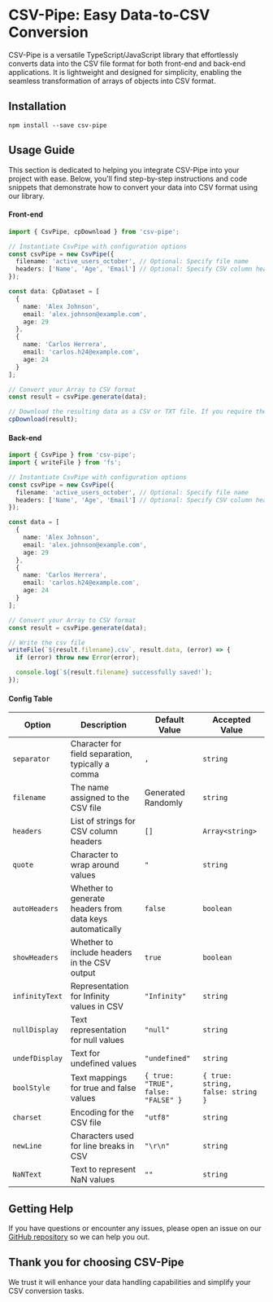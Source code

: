 # CSV-Pipe: Easy Data-to-CSV Conversion

CSV-Pipe is a versatile TypeScript/JavaScript library that effortlessly converts data into the CSV file format for both front-end and back-end applications. It is lightweight and designed for simplicity, enabling the seamless transformation of arrays of objects into CSV format.

## Installation

```
npm install --save csv-pipe
```

## Usage Guide

This section is dedicated to helping you integrate CSV-Pipe into your project with ease. Below, you'll find step-by-step instructions and code snippets that demonstrate how to convert your data into CSV format using our library.

#### Front-end

```typescript
import { CsvPipe, cpDownload } from 'csv-pipe';

// Instantiate CsvPipe with configuration options
const csvPipe = new CsvPipe({
  filename: 'active_users_october', // Optional: Specify file name
  headers: ['Name', 'Age', 'Email'] // Optional: Specify CSV column headers
});

const data: CpDataset = [
  {
    name: 'Alex Johnson',
    email: 'alex.johnson@example.com',
    age: 29
  },
  {
    name: 'Carlos Herrera',
    email: 'carlos.h24@example.com',
    age: 24
  }
];

// Convert your Array to CSV format
const result = csvPipe.generate(data);

// Download the resulting data as a CSV or TXT file. If you require the output in TXT format, specify 'txt' as the second parameter
cpDownload(result);
```

#### Back-end

```typescript
import { CsvPipe } from 'csv-pipe';
import { writeFile } from 'fs';

// Instantiate CsvPipe with configuration options
const csvPipe = new CsvPipe({
  filename: 'active_users_october', // Optional: Specify file name
  headers: ['Name', 'Age', 'Email'] // Optional: Specify CSV column headers
});

const data = [
  {
    name: 'Alex Johnson',
    email: 'alex.johnson@example.com',
    age: 29
  },
  {
    name: 'Carlos Herrera',
    email: 'carlos.h24@example.com',
    age: 24
  }
];

// Convert your Array to CSV format
const result = csvPipe.generate(data);

// Write the csv file
writeFile(`${result.filename}.csv`, result.data, (error) => {
  if (error) throw new Error(error);

  console.log(`${result.filename} successfully saved!`);
});
```

#### Config Table

| Option         | Description                                              | Default Value                      | Accepted Value                    |
| -------------- | -------------------------------------------------------- | ---------------------------------- | --------------------------------- |
| `separator`    | Character for field separation, typically a comma        | `,`                                | `string`                          |
| `filename`     | The name assigned to the CSV file                        | Generated Randomly                 | `string`                          |
| `headers`      | List of strings for CSV column headers                   | `[]`                               | `Array<string>`                   |
| `quote`        | Character to wrap around values                          | `"`                                | `string`                          |
| `autoHeaders`  | Whether to generate headers from data keys automatically | `false`                            | `boolean`                         |
| `showHeaders`  | Whether to include headers in the CSV output             | `true`                             | `boolean`                         |
| `infinityText` | Representation for Infinity values in CSV                | `"Infinity"`                       | `string`                          |
| `nullDisplay`  | Text representation for null values                      | `"null"`                           | `string`                          |
| `undefDisplay` | Text for undefined values                                | `"undefined"`                      | `string`                          |
| `boolStyle`    | Text mappings for true and false values                  | `{ true: "TRUE", false: "FALSE" }` | `{ true: string, false: string }` |
| `charset`      | Encoding for the CSV file                                | `"utf8"`                           | `string`                          |
| `newLine`      | Characters used for line breaks in CSV                   | `"\r\n"`                           | `string`                          |
| `NaNText`      | Text to represent NaN values                             | `""`                               | `string`                          |

## Getting Help

If you have questions or encounter any issues, please open an issue on our [GitHub repository](https://github.com/myroslavmartsin/csv-pipe) so we can help you out.

## Thank you for choosing CSV-Pipe

We trust it will enhance your data handling capabilities and simplify your CSV conversion tasks.
